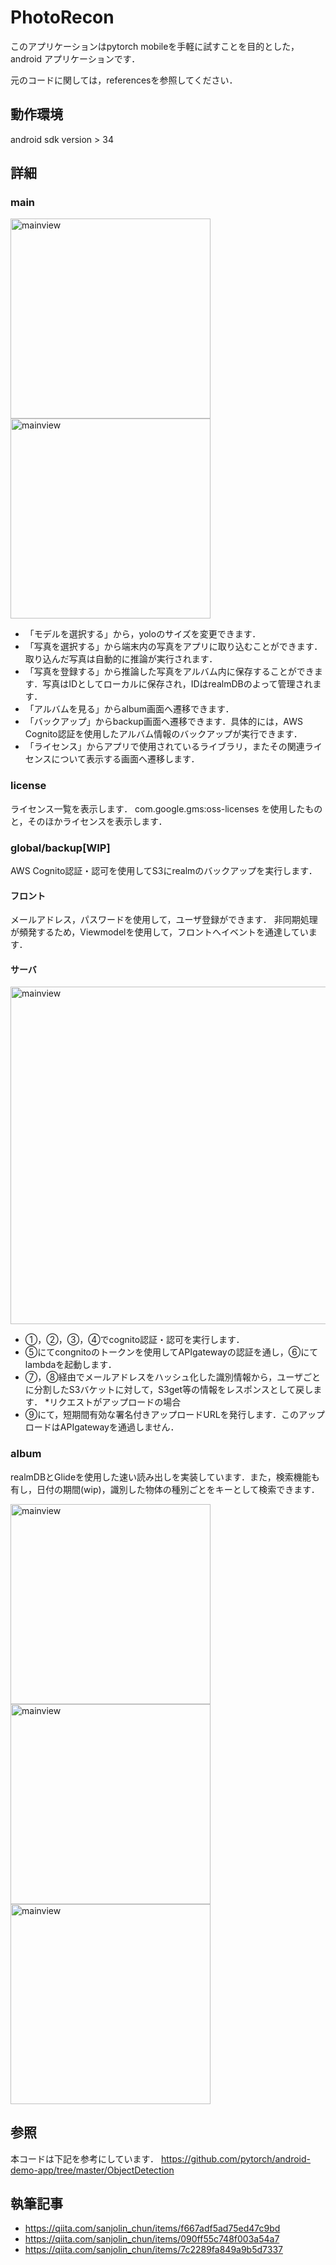 # PhotoRecon

このアプリケーションはpytorch mobileを手軽に試すことを目的とした，android アプリケーションです．

元のコードに関しては，referencesを参照してください．

## 動作環境
android sdk version > 34

## 詳細

### main

<img src="img/main.jpg" width="320px" alt="mainview" title="mainview">

<img src="img/mainModelselect.jpg" width="320px" alt="mainview" title="mainview2">

- 「モデルを選択する」から，yoloのサイズを変更できます．
- 「写真を選択する」から端末内の写真をアプリに取り込むことができます．取り込んだ写真は自動的に推論が実行されます．
- 「写真を登録する」から推論した写真をアルバム内に保存することができます．写真はIDとしてローカルに保存され，IDはrealmDBのよって管理されます．
- 「アルバムを見る」からalbum画面へ遷移できます．
- 「バックアップ」からbackup画面へ遷移できます．具体的には，AWS Cognito認証を使用したアルバム情報のバックアップが実行できます．
- 「ライセンス」からアプリで使用されているライブラリ，またその関連ライセンスについて表示する画面へ遷移します．
### license
ライセンス一覧を表示します．
 com.google.gms:oss-licenses を使用したものと，そのほかライセンスを表示します．

### global/backup[WIP]

AWS Cognito認証・認可を使用してS3にrealmのバックアップを実行します．

#### フロント
メールアドレス，パスワードを使用して，ユーザ登録ができます．
非同期処理が頻発するため，Viewmodelを使用して，フロントへイベントを通達しています．
#### サーバ

<img src="img/archtect.png" width="540px" alt="mainview" title="mainview2">

- ①，②，③，④でcognito認証・認可を実行します．
- ⑤にてcongnitoのトークンを使用してAPIgatewayの認証を通し，⑥にてlambdaを起動します．
- ⑦，⑧経由でメールアドレスをハッシュ化した識別情報から，ユーザごとに分割したS3バケットに対して，S3get等の情報をレスポンスとして戻します．
 *リクエストがアップロードの場合
- ⑨にて，短期間有効な署名付きアップロードURLを発行します．このアップロードはAPIgatewayを通過しません．

### album
realmDBとGlideを使用した速い読み出しを実装しています．また，検索機能も有し，日付の期間(wip)，識別した物体の種別ごとをキーとして検索できます．

<img src="img/album.jpg" width="320px" alt="mainview" title="mainview2">

<img src="img/albumSearch.jpg" width="320px" alt="mainview" title="mainview2">

<img src="img/albumSearchObject.jpg" width="320px" alt="mainview" title="mainview2">

## 参照
本コードは下記を参考にしています．
https://github.com/pytorch/android-demo-app/tree/master/ObjectDetection

## 執筆記事
- https://qiita.com/sanjolin_chun/items/f667adf5ad75ed47c9bd
- https://qiita.com/sanjolin_chun/items/090ff55c748f003a54a7
- https://qiita.com/sanjolin_chun/items/7c2289fa849a9b5d7337

